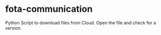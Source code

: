 # fota-communication
Python Script to download files from Cloud. Open the file and check for a version. 
